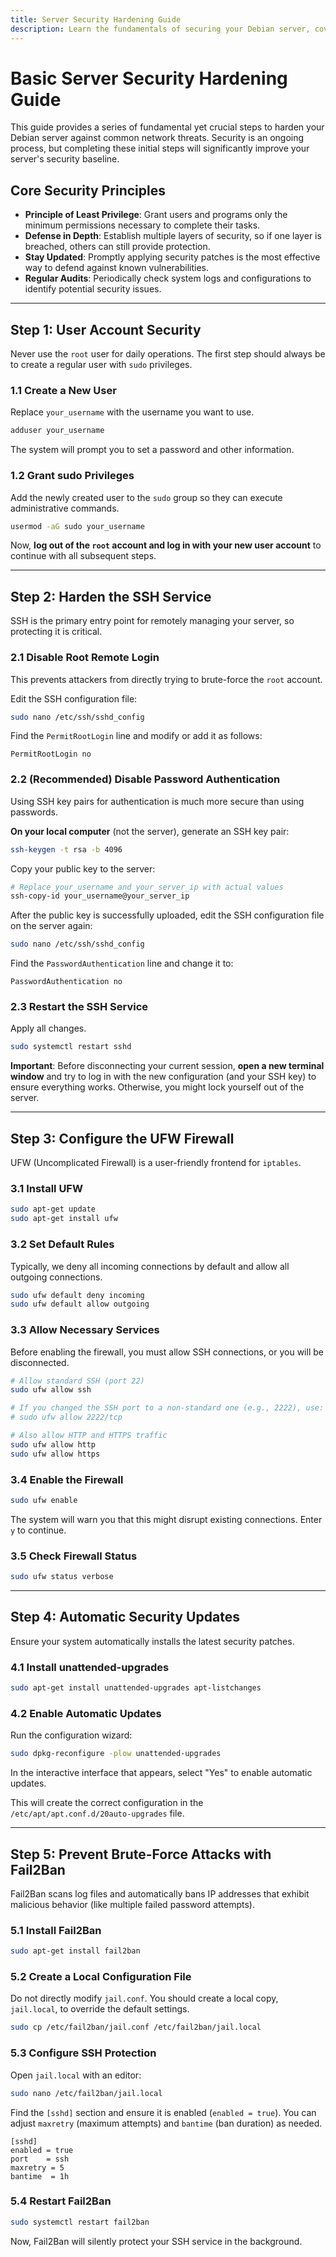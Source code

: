 ```yaml
---
title: Server Security Hardening Guide
description: Learn the fundamentals of securing your Debian server, covering user management, SSH hardening, firewall configuration, and automatic security updates.
---
```


# Basic Server Security Hardening Guide

This guide provides a series of fundamental yet crucial steps to harden your Debian server against common network threats. Security is an ongoing process, but completing these initial steps will significantly improve your server's security baseline.

## Core Security Principles

- **Principle of Least Privilege**: Grant users and programs only the minimum permissions necessary to complete their tasks.
- **Defense in Depth**: Establish multiple layers of security, so if one layer is breached, others can still provide protection.
- **Stay Updated**: Promptly applying security patches is the most effective way to defend against known vulnerabilities.
- **Regular Audits**: Periodically check system logs and configurations to identify potential security issues.

---

## Step 1: User Account Security

Never use the `root` user for daily operations. The first step should always be to create a regular user with `sudo` privileges.

### 1.1 Create a New User

Replace `your_username` with the username you want to use.

```bash
adduser your_username
```
The system will prompt you to set a password and other information.

### 1.2 Grant sudo Privileges

Add the newly created user to the `sudo` group so they can execute administrative commands.

```bash
usermod -aG sudo your_username
```

Now, **log out of the `root` account and log in with your new user account** to continue with all subsequent steps.

---

## Step 2: Harden the SSH Service

SSH is the primary entry point for remotely managing your server, so protecting it is critical.

### 2.1 Disable Root Remote Login

This prevents attackers from directly trying to brute-force the `root` account.

Edit the SSH configuration file:
```bash
sudo nano /etc/ssh/sshd_config
```

Find the `PermitRootLogin` line and modify or add it as follows:
```
PermitRootLogin no
```

### 2.2 (Recommended) Disable Password Authentication

Using SSH key pairs for authentication is much more secure than using passwords.

**On your local computer** (not the server), generate an SSH key pair:
```bash
ssh-keygen -t rsa -b 4096
```

Copy your public key to the server:
```bash
# Replace your_username and your_server_ip with actual values
ssh-copy-id your_username@your_server_ip
```

After the public key is successfully uploaded, edit the SSH configuration file on the server again:
```bash
sudo nano /etc/ssh/sshd_config
```

Find the `PasswordAuthentication` line and change it to:
```
PasswordAuthentication no
```

### 2.3 Restart the SSH Service

Apply all changes.
```bash
sudo systemctl restart sshd
```
**Important**: Before disconnecting your current session, **open a new terminal window** and try to log in with the new configuration (and your SSH key) to ensure everything works. Otherwise, you might lock yourself out of the server.

---

## Step 3: Configure the UFW Firewall

UFW (Uncomplicated Firewall) is a user-friendly frontend for `iptables`.

### 3.1 Install UFW

```bash
sudo apt-get update
sudo apt-get install ufw
```

### 3.2 Set Default Rules

Typically, we deny all incoming connections by default and allow all outgoing connections.

```bash
sudo ufw default deny incoming
sudo ufw default allow outgoing
```

### 3.3 Allow Necessary Services

Before enabling the firewall, you must allow SSH connections, or you will be disconnected.

```bash
# Allow standard SSH (port 22)
sudo ufw allow ssh

# If you changed the SSH port to a non-standard one (e.g., 2222), use:
# sudo ufw allow 2222/tcp

# Also allow HTTP and HTTPS traffic
sudo ufw allow http
sudo ufw allow https
```

### 3.4 Enable the Firewall

```bash
sudo ufw enable
```
The system will warn you that this might disrupt existing connections. Enter `y` to continue.

### 3.5 Check Firewall Status

```bash
sudo ufw status verbose
```

---

## Step 4: Automatic Security Updates

Ensure your system automatically installs the latest security patches.

### 4.1 Install unattended-upgrades

```bash
sudo apt-get install unattended-upgrades apt-listchanges
```

### 4.2 Enable Automatic Updates

Run the configuration wizard:
```bash
sudo dpkg-reconfigure -plow unattended-upgrades
```
In the interactive interface that appears, select "Yes" to enable automatic updates.

This will create the correct configuration in the `/etc/apt/apt.conf.d/20auto-upgrades` file.

---

## Step 5: Prevent Brute-Force Attacks with Fail2Ban

Fail2Ban scans log files and automatically bans IP addresses that exhibit malicious behavior (like multiple failed password attempts).

### 5.1 Install Fail2Ban

```bash
sudo apt-get install fail2ban
```

### 5.2 Create a Local Configuration File

Do not directly modify `jail.conf`. You should create a local copy, `jail.local`, to override the default settings.

```bash
sudo cp /etc/fail2ban/jail.conf /etc/fail2ban/jail.local
```

### 5.3 Configure SSH Protection

Open `jail.local` with an editor:
```bash
sudo nano /etc/fail2ban/jail.local
```
Find the `[sshd]` section and ensure it is enabled (`enabled = true`). You can adjust `maxretry` (maximum attempts) and `bantime` (ban duration) as needed.
```
[sshd]
enabled = true
port    = ssh
maxretry = 5
bantime  = 1h
```

### 5.4 Restart Fail2Ban

```bash
sudo systemctl restart fail2ban
```

Now, Fail2Ban will silently protect your SSH service in the background. 